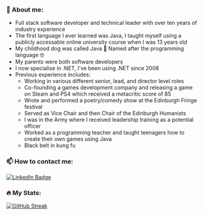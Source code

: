 ### 👋 About me:
- Full stack software developer and technical leader with over ten years of industry experience
- The first language I ever learned was Java, I taught myself using a publicly accessable online university course when I was 13 years old
- My childhood dog was called Java 🥰 Named after the programming language 🤓
- My parents were both software developers
- I now specialise in .NET, I've been using .NET since 2008
- Previous experience includes:
  - Working in various different senior, lead, and director level roles
  - Co-founding a games development company and releasing a game on Steam and PS4 which received a metacritic score of 85
  - Wrote and performed a poetry/comedy show at the Edinburgh Fringe festival
  - Served as Vice Chair and then Chair of the Edinburgh Humanists  
  - I was in the Army where I received leadership training as a potential officer
  - Worked as a programming teacher and taught teenagers how to create their own games using Java
  - Black belt in kung fu

### 📫 How to contact me:
<a href="https://www.linkedin.com/in/stephenlingham" target="_blank">
    <img src="https://img.shields.io/badge/LinkedIn-blue?style=for-the-badge&logo=linkedin&logoColor=white" alt="LinkedIn Badge"/>
</a>

### 🔥 My Stats:
[![GitHub Streak](http://github-readme-streak-stats.herokuapp.com?user=StephenLingham&date_format=j%20M%5B%20Y%5D&mode=weekly)](https://git.io/streak-stats)

<!--
[![Top Langs](https://github-readme-stats.vercel.app/api/top-langs/?username=StephenLingham&langs_count=20)](https://github.com/anuraghazra/github-readme-stats)

[![Top Langs](https://github-readme-stats.vercel.app/api?username=StephenLingham&theme=algolia&show_icons=true)](https://github.com/saifurrahman1193)
-->

<!--
**StephenLingham/StephenLingham** is a ✨ _special_ ✨ repository because its `README.md` (this file) appears on your GitHub profile.

Here are some ideas to get you started:

- 🔭 I’m currently working on ...
- 🌱 I’m currently learning ...
- 👯 I’m looking to collaborate on ...
- 🤔 I’m looking for help with ...
- 💬 Ask me about ...
- 📫 How to reach me: ...
- 😄 Pronouns: ...
- ⚡ Fun fact: ...
-->
